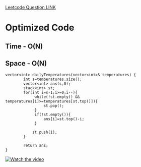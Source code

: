 [Leetcode Question LINK](https://leetcode.com/problems/daily-temperatures)

# Optimized Code
## Time - O(N)
## Space - O(N)   

```
vector<int> dailyTemperatures(vector<int>& temperatures) {
        int s=temperatures.size();
        vector<int> ans(s,0);
        stack<int> st;
        for(int i=s-1;i>=0;i--){
             while(!st.empty() && temperatures[i]>=temperatures[st.top()]){
                 st.pop();
             }
             if(!st.empty()){
                 ans[i]=st.top()-i;
             }

            st.push(i);
        }

        return ans;
}
```
[![Watch the video](https://img.youtube.com/vi/7St7pM9C5ok/hqdefault.jpg)](https://www.youtube.com/embed/7St7pM9C5ok)
 
